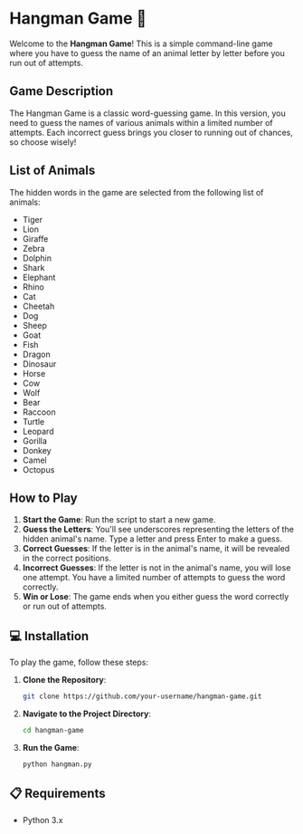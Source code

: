 

# Hangman Game 🐾

Welcome to the **Hangman Game**! This is a simple command-line game where you have to guess the name of an animal letter by letter before you run out of attempts.

##  Game Description

The Hangman Game is a classic word-guessing game. In this version, you need to guess the names of various animals within a limited number of attempts. Each incorrect guess brings you closer to running out of chances, so choose wisely!

##  List of Animals

The hidden words in the game are selected from the following list of animals:

- Tiger
- Lion
- Giraffe
- Zebra
- Dolphin
- Shark
- Elephant
- Rhino
- Cat
- Cheetah
- Dog
- Sheep
- Goat
- Fish
- Dragon
- Dinosaur
- Horse
- Cow
- Wolf
- Bear
- Raccoon
- Turtle
- Leopard
- Gorilla
- Donkey
- Camel
- Octopus

##  How to Play

1. **Start the Game**: Run the script to start a new game.
2. **Guess the Letters**: You'll see underscores representing the letters of the hidden animal's name. Type a letter and press Enter to make a guess.
3. **Correct Guesses**: If the letter is in the animal's name, it will be revealed in the correct positions.
4. **Incorrect Guesses**: If the letter is not in the animal's name, you will lose one attempt. You have a limited number of attempts to guess the word correctly.
5. **Win or Lose**: The game ends when you either guess the word correctly or run out of attempts.

## 💻 Installation

To play the game, follow these steps:

1. **Clone the Repository**:
   ```bash
   git clone https://github.com/your-username/hangman-game.git
   ```

2. **Navigate to the Project Directory**:
   ```bash
   cd hangman-game
   ```

3. **Run the Game**:
   ```bash
   python hangman.py
   ```

## 📋 Requirements

- Python 3.x

